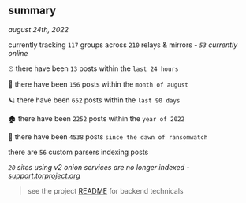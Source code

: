 
## summary
_august 24th, 2022_

currently tracking `117` groups across `210` relays & mirrors - _`53` currently online_

⏲ there have been `13` posts within the `last 24 hours`

🦈 there have been `156` posts within the `month of august`

🪐 there have been `652` posts within the `last 90 days`

🏚 there have been `2252` posts within the `year of 2022`

🦕 there have been `4538` posts `since the dawn of ransomwatch`

there are `56` custom parsers indexing posts

_`20` sites using v2 onion services are no longer indexed - [support.torproject.org](https://support.torproject.org/onionservices/v2-deprecation/)_

> see the project [README](https://github.com/joshhighet/ransomwatch#ransomwatch--) for backend technicals

